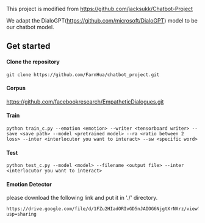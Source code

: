 This project is modified from https://github.com/jacksukk/Chatbot-Project


We adapt the DialoGPT(https://github.com/microsoft/DialoGPT) model to be our chatbot model.
## Get started
#### Clone the repository
```
git clone https://github.com/FarnHua/chatbot_project.git
```
#### Corpus
https://github.com/facebookresearch/EmpatheticDialogues.git

#### Train
```
python train_c.py --emotion <emotion> --writer <tensorboard writer> --save <save path> --model <pretrained model> --ra <ratio between 2 loss> --inter <interlocutor you want to interact> --sw <specific word>
```

#### Test
```
python test_c.py --model <model> --filename <output file> --inter <interlocutor you want to interact>
```

#### Emotion Detector
please download the following link and put it in './' directory.
```
https://drive.google.com/file/d/1FZu2HIadORIvGD5nJAIOG6NjgtXrNXrz/view?usp=sharing
```
